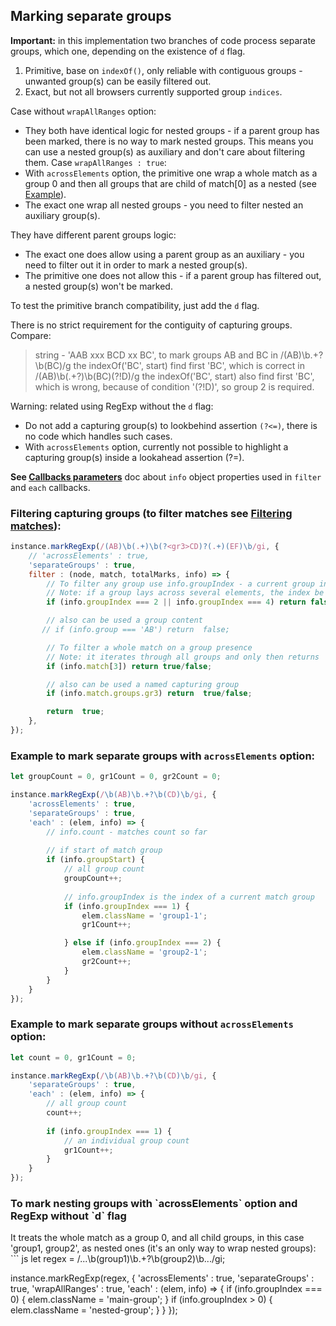 
## Marking separate groups

**Important:** in this implementation two branches of code process separate groups, which one, depending on the existence of `d` flag.
1. Primitive, base on `indexOf()`, only reliable with contiguous groups - unwanted group(s) can be easily filtered out.
2. Exact, but not all browsers currently supported group `indices`.

Case without `wrapAllRanges` option:
* They both have identical logic for nested groups - if a parent group has been marked, there is no way to mark nested groups.
  This means you can use a nested group(s) as auxiliary and don't care about filtering them.
Case `wrapAllRanges : true`:
* With `acrossElements` option, the primitive one wrap a whole match as a group 0 and then all groups that are child of match[0] as a nested (see [Example](#mark-nesting-groups)).
* The exact one wrap all nested groups - you need to filter nested an auxiliary group(s).

They have different parent groups logic:
* The exact one does allow using a parent group as an auxiliary - you need to filter out it in order to mark a nested group(s).
* The primitive one does not allow this - if a parent group has filtered out, a nested group(s) won't be marked.

To test the primitive branch compatibility, just add the `d` flag.

There is no strict requirement for the contiguity of capturing groups.
Compare:
> string - 'AAB xxx BCD xx BC', to mark groups AB and BC
> in /(AB)\b.+?\b(BC)/g the indexOf('BC', start) find first 'BC', which is correct
> in /(AB)\b(.+?)\b(BC)(?!D)/g the indexOf('BC', start) also find first 'BC', which is wrong, because of condition '(?!D)', so group 2 is required.

Warning: related using RegExp without the `d` flag:
* Do not add a capturing group(s) to lookbehind assertion `(?<=)`, there is no code which handles such cases.
* With `acrossElements` option, currently not possible to highlight a capturing group(s) inside a lookahead assertion (?=).

**See [Callbacks parameters](callbacks-parameters.md)** doc about `info` object properties used in `filter` and `each` callbacks.

### Filtering capturing groups (to filter matches see [Filtering matches](filtering-matches.md)):
``` js
instance.markRegExp(/(AB)\b(.+)\b(?<gr3>CD)?(.+)(EF)\b/gi, {
    // 'acrossElements' : true,
    'separateGroups' : true,
    filter : (node, match, totalMarks, info) => {
        // To filter any group use info.groupIndex - a current group index
        // Note: if a group lays across several elements, the index be the same while a group is wrapping
        if (info.groupIndex === 2 || info.groupIndex === 4) return false;

        // also can be used a group content
       // if (info.group === 'AB') return  false;

        // To filter a whole match on a group presence
        // Note: it iterates through all groups and only then returns
        if (info.match[3]) return true/false;

        // also can be used a named capturing group
        if (info.match.groups.gr3) return  true/false;

        return  true;
    },
});
```
### Example to mark separate groups with `acrossElements` option:
``` js
let groupCount = 0, gr1Count = 0, gr2Count = 0;

instance.markRegExp(/\b(AB)\b.+?\b(CD)\b/gi, {
    'acrossElements' : true,
    'separateGroups' : true,
    'each' : (elem, info) => {
        // info.count - matches count so far
        
        // if start of match group
        if (info.groupStart) {
            // all group count
            groupCount++;
            
            // info.groupIndex is the index of a current match group
            if (info.groupIndex === 1) {
                elem.className = 'group1-1';
                gr1Count++;

            } else if (info.groupIndex === 2) {
                elem.className = 'group2-1';
                gr2Count++;
            }
        }
    }
});
```
### Example to mark separate groups without `acrossElements` option:
``` js
let count = 0, gr1Count = 0;

instance.markRegExp(/\b(AB)\b.+?\b(CD)\b/gi, {
    'separateGroups' : true,
    'each' : (elem, info) => {
        // all group count
        count++;
        
        if (info.groupIndex === 1) {
            // an individual group count
            gr1Count++;
        }
    }
});
```
<h3 id="mark-nesting-groups">To mark nesting groups with `acrossElements` option and RegExp without `d` flag</h3>
It treats the whole match as a group 0, and all child groups, in this case 'group1, group2', as nested ones (it's an only way to wrap nested groups):
``` js
let regex = /...\b(group1)\b.+?\b(group2)\b.../gi;

instance.markRegExp(regex, {
    'acrossElements' : true,
    'separateGroups' : true,
    'wrapAllRanges' : true,
    'each' : (elem, info) => {
        if (info.groupIndex === 0) {
            elem.className = 'main-group';
        }
        if (info.groupIndex > 0) {
            elem.className = 'nested-group';
        }
    }
});
```

